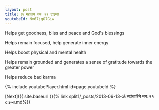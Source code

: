 ```yaml
---
layout: post
title: ॐ महाक्षय नमः ११ टाइम्स
youtubeId: Nv67jgO7Giw
---
```

 
 
Helps get goodness, bliss and peace and God's blessings
 
Helps remain focused, help generate inner energy 
 
Helps boost physical and mental health 
 
Helps remain grounded and generates a sense of gratitude towards the greater power 
 
Helps reduce bad karma
 
 
 
 


{% include youtubePlayer.html id=page.youtubeId %}
 
[Next]({{ site.baseurl }}{% link  split1/_posts/2013-06-13-ॐ सर्वचारिने नमः ११ टाइम्स.md%})
 
